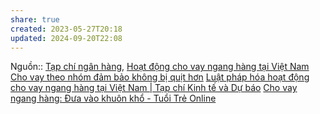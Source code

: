 ```yaml
---
share: true
created: 2023-05-27T20:18
updated: 2024-09-20T22:08
---
```

Nguồn:: [Tạp chí ngân hàng](T%E1%BA%A1p%20ch%C3%AD%20ng%C3%A2n%20h%C3%A0ng.md), [Hoạt động cho vay ngang hàng tại Việt Nam](https://tapchinganhang.gov.vn/hoat-dong-cho-vay-ngang-hang-tai-viet-nam.htm)
[Cho vay theo nhóm đảm bảo không bị quịt hơn](../../../Vay%20ti%E1%BB%81n/Cho%20vay%20theo%20nh%C3%B3m%20%C4%91%E1%BA%A3m%20b%E1%BA%A3o%20kh%C3%B4ng%20b%E1%BB%8B%20qu%E1%BB%8Bt%20h%C6%A1n.md) 
[Luật pháp hóa hoạt động cho vay ngang hàng tại Việt Nam | Tạp chí Kinh tế và Dự báo](https://kinhtevadubao.vn/luat-phap-hoa-hoat-dong-cho-vay-ngang-hang-tai-viet-nam-27130.html)
[Cho vay ngang hàng: Đưa vào khuôn khổ - Tuổi Trẻ Online](https://tuoitre.vn/cho-vay-ngang-hang-dua-vao-khuon-kho-20220411082233424.htm)

